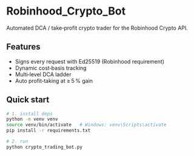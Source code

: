 # Robinhood_Crypto_Bot

Automated DCA / take‑profit crypto trader for the Robinhood Crypto API.

## Features
* Signs every request with Ed25519 (Robinhood requirement)
* Dynamic cost‑basis tracking
* Multi‑level DCA ladder
* Auto profit‑taking at ≥ 5 % gain

## Quick start

```bash
# 1. install deps
python -m venv venv
source venv/bin/activate   # Windows: venv\Scripts\activate
pip install -r requirements.txt

# 2. run
python crypto_trading_bot.py
